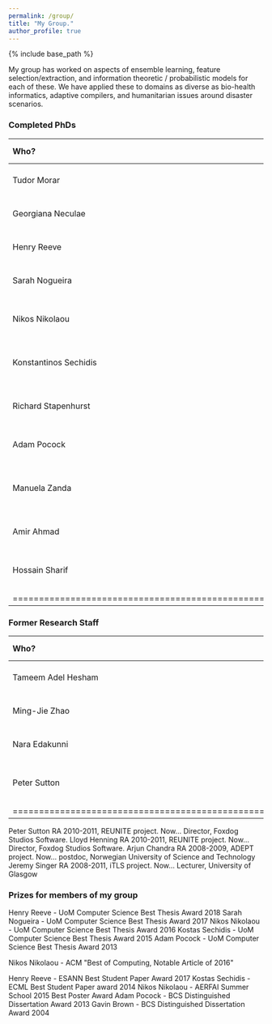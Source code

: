 ```yaml
---
permalink: /group/
title: "My Group."
author_profile: true
---
```


{% include base_path %}

My group has worked on aspects of ensemble learning, feature selection/extraction, and information theoretic / probabilistic models for each of these.   We have applied these to domains as diverse as bio-health informatics, adaptive compilers, and humanitarian issues around disaster scenarios.



### Completed PhDs

| Who?                  | Year | PhD             | Where are they now?                 |
|:----------------------|:-----|:----------------|:------------------------------------|
| Tudor Morar    	    | 2021 | cell6           | Data Scientist, Dublin.             |
| Georgiana Neculae     | 2020 | cell6           | Research Scientist, BenevolentAI    |
| Henry Reeve    	    | 2019 | cell6           | Lecturer, University of Bristol     |
| Sarah Nogueira  	    | 2018 | cell6           | Staff ML Engineer Lead, Criteo      |
| Nikos Nikolaou        | 2017 | cell6           | Lecturer, University College London |
| Konstantinos Sechidis | 2019 | cell6           | Principal Data Scientist, Novartis  |
| Richard Stapenhurst   | 2012 | cell6           | Senior Software Engineer, Google    |
| Adam Pocock           | 2012 | cell6           | Principal Researcher, Oracle Labs   |
| Manuela Zanda         | 2010 | cell6           | Lecturer, King Abdulaziz Uni, Saudi Arabia  |
| Amir Ahmad            | 2009 | cell6           | Data Scientist, Arm Ltd.            |
| Hossain Sharif        | 2008 | cell6           | Senior Lecturer, Northumbria University |
|======================================================================================|


### Former Research Staff

| Who?                  | Year      | Where are they now?               |
|:----------------------|:----------|:----------------------------------|
| Tameem Adel Hesham    | 2016-17   | Assistant Professor, Netherlands  |
| Ming-Jie Zhao         | 2008-2013 | Microsoft Research Asia           |
| Nara Edakunni         | 2010-2011 | Director, American Express        |
| Peter Sutton          | 2010-2011 | Director, Foxdog Studios Software |
|=======================================================================|


Peter Sutton	RA 2010-2011, REUNITE project. Now... Director, Foxdog Studios Software.
Lloyd Henning	RA 2010-2011, REUNITE project. Now... Director, Foxdog Studios Software.
Arjun Chandra	RA 2008-2009, ADEPT project. Now... postdoc, Norwegian University of Science and Technology
Jeremy Singer	RA 2008-2011, iTLS project. Now... Lecturer, University of Glasgow


### Prizes for members of my group

Henry Reeve - UoM Computer Science Best Thesis Award 2018
Sarah Nogueira - UoM Computer Science Best Thesis Award 2017
Nikos Nikolaou - UoM Computer Science Best Thesis Award 2016
Kostas Sechidis - UoM Computer Science Best Thesis Award 2015
Adam Pocock - UoM Computer Science Best Thesis Award 2013

Nikos Nikolaou - ACM "Best of Computing, Notable Article of 2016"

Henry Reeve - ESANN Best Student Paper Award 2017
Kostas Sechidis - ECML Best Student Paper award 2014
Nikos Nikolaou - AERFAI Summer School 2015 Best Poster Award
Adam Pocock - BCS Distinguished Dissertation Award 2013
Gavin Brown - BCS Distinguished Dissertation Award 2004



